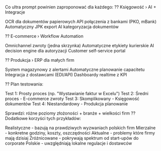 Co ultra prompt powinien zaproponować dla każdego:
?? Księgowość › AI + Integracje

OCR dla dokumentów papierowych
API połączenia z bankami (PKO, mBank)
Automatyczny JPK export
AI kategoryzacja dokumentów

?? E-commerce › Workflow Automation

Omnichannel zwroty (jedna skrzynka)
Automatyczne etykiety kurierskie
AI decision engine dla autoryzacji
Customer self-service portal

?? Produkcja › ERP dla małych firm

System magazynowy z alertami
Automatyczne planowanie capacitetu
Integracja z dostawcami (EDI/API)
Dashboardy realtime z KPI

?? Plan testowania:

Test 1: Prosty proces (np. "Wystawianie faktur w Excelu")
Test 2: Średni proces - E-commerce zwroty
Test 3: Skomplikowany - Księgowość dokumentów
Test 4: Niestandardowy - Produkcja planowanie

Sprawdzi: różne poziomy złożoności + branże + wielkości firm
?? Dodatkowe korzyści tych przykładów:

Realistyczne - bazują na prawdziwych wyzwaniach polskich firm
Mierzalne - konkretne godziny, koszty, oszczędności
Aktualne - problemy które firmy mają dzisiaj
Zróżnicowane - pokrywają spektrum od start-upów do corporate
Polskie - uwzględniają lokalne regulacje i dostawców
